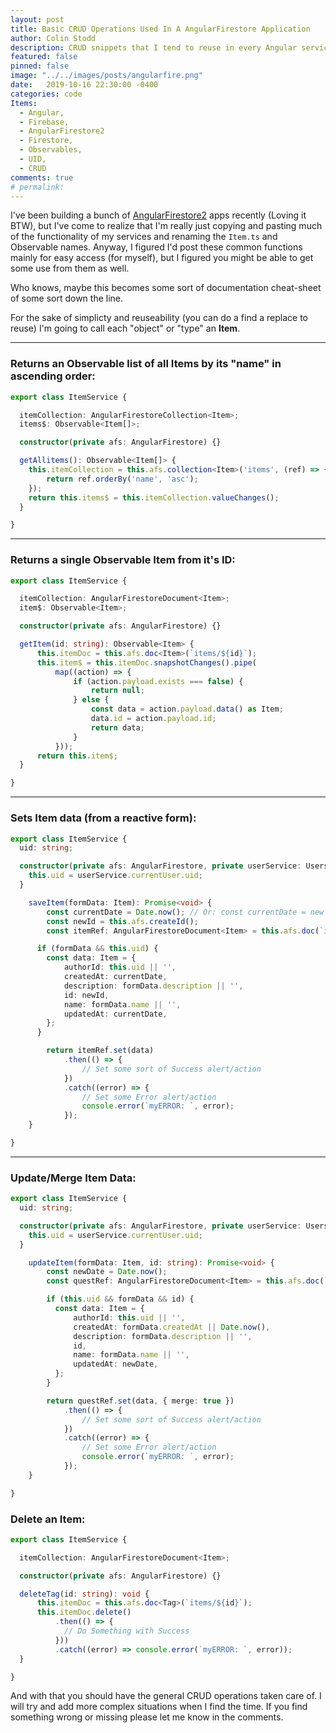 ```yaml
---
layout: post
title: Basic CRUD Operations Used In A AngularFirestore Application
author: Colin Stodd
description: CRUD snippets that I tend to reuse in every Angular service
featured: false
pinned: false
image: "../../images/posts/angularfire.png"
date:   2019-10-16 22:30:00 -0400
categories: code
Items:
  - Angular,
  - Firebase,
  - AngularFirestore2
  - Firestore,
  - Observables,
  - UID,
  - CRUD
comments: true
# permalink:
---
```


I've been building a bunch of <a href="https://github.com/angular/angularfire2" target="_blank" rel="noopener">AngularFirestore2</a> apps recently (Loving it BTW), but I've come to realize that I'm really just copying and pasting much of the functionality of my services and renaming the `Item.ts` and Observable names. Anyway, I figured I'd post these common functions mainly for easy access (for myself), but I figured you might be able to get some use from them as well.

Who knows, maybe this becomes some sort of documentation cheat-sheet of some sort down the line.

For the sake of simplicty and reuseability (you can do a find a replace to reuse) I'm going to call each "object" or "type" an **Item**.

---

### Returns an Observable list of all Items by its "name" in ascending order:

```typescript
export class ItemService {

  itemCollection: AngularFirestoreCollection<Item>;
  items$: Observable<Item[]>;

  constructor(private afs: AngularFirestore) {}

  getAllitems(): Observable<Item[]> {
    this.itemCollection = this.afs.collection<Item>('items', (ref) => {
        return ref.orderBy('name', 'asc');
    });
    return this.items$ = this.itemCollection.valueChanges();
  }

}
```

---

### Returns a single Observable Item from it's ID:

```typescript
export class ItemService {

  itemCollection: AngularFirestoreDocument<Item>;
  item$: Observable<Item>;

  constructor(private afs: AngularFirestore) {}

  getItem(id: string): Observable<Item> {
      this.itemDoc = this.afs.doc<Item>(`items/${id}`);
      this.item$ = this.itemDoc.snapshotChanges().pipe(
          map((action) => {
              if (action.payload.exists === false) {
                  return null;
              } else {
                  const data = action.payload.data() as Item;
                  data.id = action.payload.id;
                  return data;
              }
          }));
      return this.item$;
  }

}
```

---

### Sets Item data (from a reactive form):

```typescript
export class ItemService {
  uid: string;

  constructor(private afs: AngularFirestore, private userService: UsersService) {
    this.uid = userService.currentUser.uid;
  }

    saveItem(formData: Item): Promise<void> {
        const currentDate = Date.now(); // Or: const currentDate = new Date(); If you want a Timestamp.
        const newId = this.afs.createId();
        const itemRef: AngularFirestoreDocument<Item> = this.afs.doc(`items/${newId}`);

      if (formData && this.uid) {
        const data: Item = {
            authorId: this.uid || '',
            createdAt: currentDate,
            description: formData.description || '',
            id: newId,
            name: formData.name || '',
            updatedAt: currentDate,
        };
      }

        return itemRef.set(data)
            .then(() => {
                // Set some sort of Success alert/action
            })
            .catch((error) => {
                // Set some Error alert/action
                console.error(`myERROR: `, error);
            });
    }

}
```

---

### Update/Merge Item Data:

```typescript
export class ItemService {
  uid: string;

  constructor(private afs: AngularFirestore, private userService: UsersService) {
    this.uid = userService.currentUser.uid;
  }

    updateItem(formData: Item, id: string): Promise<void> {
        const newDate = Date.now();
        const questRef: AngularFirestoreDocument<Item> = this.afs.doc(`item/${id}`);

        if (this.uid && formData && id) {
          const data: Item = {
              authorId: this.uid || '',
              createdAt: formData.createdAt || Date.now(),
              description: formData.description || '',
              id,
              name: formData.name || '',
              updatedAt: newDate,
          };
        }

        return questRef.set(data, { merge: true })
            .then(() => {
                // Set some sort of Success alert/action
            })
            .catch((error) => {
                // Set some Error alert/action
                console.error(`myERROR: `, error);
            });
    }

}
```

### Delete an Item:

```typescript
export class ItemService {

  itemCollection: AngularFirestoreDocument<Item>;

  constructor(private afs: AngularFirestore) {}

  deleteTag(id: string): void {
      this.itemDoc = this.afs.doc<Tag>(`items/${id}`);
      this.itemDoc.delete()
          .then(() => {
            // Do Something with Success
          }))
          .catch((error) => console.error(`myERROR: `, error));
  }

}
```

And with that you should have the general CRUD operations taken care of. I will try and add more complex situations when I find the time. If you find something wrong or missing please let me know in the comments.